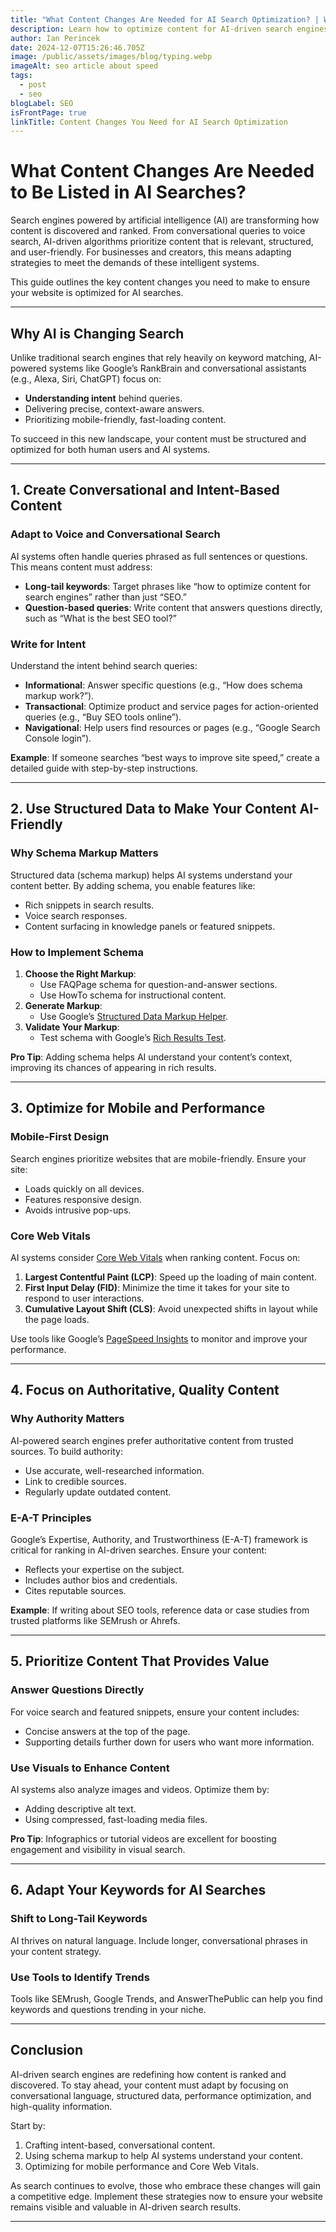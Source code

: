 ```yaml
---
title: "What Content Changes Are Needed for AI Search Optimization? | West Town Websites"
description: Learn how to optimize content for AI-driven search engines with tips on structured data, conversational keywords, and mobile performance optimizations.
author: Ian Perincek
date: 2024-12-07T15:26:46.705Z
image: /public/assets/images/blog/typing.webp
imageAlt: seo article about speed
tags:
  - post
  - seo
blogLabel: SEO
isFrontPage: true
linkTitle: Content Changes You Need for AI Search Optimization
---
```


# What Content Changes Are Needed to Be Listed in AI Searches?

Search engines powered by artificial intelligence (AI) are transforming how content is discovered and ranked. From conversational queries to voice search, AI-driven algorithms prioritize content that is relevant, structured, and user-friendly. For businesses and creators, this means adapting strategies to meet the demands of these intelligent systems.

This guide outlines the key content changes you need to make to ensure your website is optimized for AI searches.

---

## Why AI is Changing Search

Unlike traditional search engines that rely heavily on keyword matching, AI-powered systems like Google’s RankBrain and conversational assistants (e.g., Alexa, Siri, ChatGPT) focus on:

- **Understanding intent** behind queries.
- Delivering precise, context-aware answers.
- Prioritizing mobile-friendly, fast-loading content.

To succeed in this new landscape, your content must be structured and optimized for both human users and AI systems.

---

## 1. Create Conversational and Intent-Based Content

### **Adapt to Voice and Conversational Search**

AI systems often handle queries phrased as full sentences or questions. This means content must address:

- **Long-tail keywords**: Target phrases like “how to optimize content for search engines” rather than just “SEO.”
- **Question-based queries**: Write content that answers questions directly, such as “What is the best SEO tool?”

### **Write for Intent**

Understand the intent behind search queries:

- **Informational**: Answer specific questions (e.g., “How does schema markup work?”).
- **Transactional**: Optimize product and service pages for action-oriented queries (e.g., “Buy SEO tools online”).
- **Navigational**: Help users find resources or pages (e.g., “Google Search Console login”).

**Example**: If someone searches “best ways to improve site speed,” create a detailed guide with step-by-step instructions.

---

## 2. Use Structured Data to Make Your Content AI-Friendly

### **Why Schema Markup Matters**

Structured data (schema markup) helps AI systems understand your content better. By adding schema, you enable features like:

- Rich snippets in search results.
- Voice search responses.
- Content surfacing in knowledge panels or featured snippets.

### **How to Implement Schema**

1. **Choose the Right Markup**:
   - Use FAQPage schema for question-and-answer sections.
   - Use HowTo schema for instructional content.
2. **Generate Markup**:
   - Use Google’s <a href="https://www.google.com/webmasters/markup-helper/" target="_blank" rel="noopener noreferrer">Structured Data Markup Helper</a>.
3. **Validate Your Markup**:
   - Test schema with Google’s <a href="https://search.google.com/test/rich-results" target="_blank" rel="noopener noreferrer">Rich Results Test</a>.

**Pro Tip**: Adding schema helps AI understand your content’s context, improving its chances of appearing in rich results.

---

## 3. Optimize for Mobile and Performance

### **Mobile-First Design**

Search engines prioritize websites that are mobile-friendly. Ensure your site:

- Loads quickly on all devices.
- Features responsive design.
- Avoids intrusive pop-ups.

### **Core Web Vitals**

AI systems consider <a href="/blog/core-web-vitals">Core Web Vitals</a> when ranking content. Focus on:

1. **Largest Contentful Paint (LCP)**: Speed up the loading of main content.
2. **First Input Delay (FID)**: Minimize the time it takes for your site to respond to user interactions.
3. **Cumulative Layout Shift (CLS)**: Avoid unexpected shifts in layout while the page loads.

Use tools like Google’s <a href="https://pagespeed.web.dev/" target="_blank" rel="noopener noreferrer">PageSpeed Insights</a> to monitor and improve your performance.

---

## 4. Focus on Authoritative, Quality Content

### **Why Authority Matters**

AI-powered search engines prefer authoritative content from trusted sources. To build authority:

- Use accurate, well-researched information.
- Link to credible sources.
- Regularly update outdated content.

### **E-A-T Principles**

Google’s Expertise, Authority, and Trustworthiness (E-A-T) framework is critical for ranking in AI-driven searches. Ensure your content:

- Reflects your expertise on the subject.
- Includes author bios and credentials.
- Cites reputable sources.

**Example**: If writing about SEO tools, reference data or case studies from trusted platforms like SEMrush or Ahrefs.

---

## 5. Prioritize Content That Provides Value

### **Answer Questions Directly**

For voice search and featured snippets, ensure your content includes:

- Concise answers at the top of the page.
- Supporting details further down for users who want more information.

### **Use Visuals to Enhance Content**

AI systems also analyze images and videos. Optimize them by:

- Adding descriptive alt text.
- Using compressed, fast-loading media files.

**Pro Tip**: Infographics or tutorial videos are excellent for boosting engagement and visibility in visual search.

---

## 6. Adapt Your Keywords for AI Searches

### **Shift to Long-Tail Keywords**

AI thrives on natural language. Include longer, conversational phrases in your content strategy.

### **Use Tools to Identify Trends**

Tools like SEMrush, Google Trends, and AnswerThePublic can help you find keywords and questions trending in your niche.

---

## Conclusion

AI-driven search engines are redefining how content is ranked and discovered. To stay ahead, your content must adapt by focusing on conversational language, structured data, performance optimization, and high-quality information.

Start by:

1. Crafting intent-based, conversational content.
2. Using schema markup to help AI systems understand your content.
3. Optimizing for mobile performance and Core Web Vitals.

As search continues to evolve, those who embrace these changes will gain a competitive edge. Implement these strategies now to ensure your website remains visible and valuable in AI-driven search results.

---
